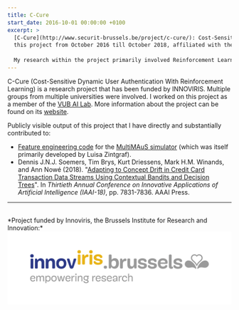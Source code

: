 ```yaml
---
title: C-Cure
start_date: 2016-10-01 00:00:00 +0100
excerpt: >
  [C-Cure](http://www.securit-brussels.be/project/c-cure/): Cost-Sensitive Dynamic User Authentication With Reinforcement Learning is a research project funded by INNOVIRIS. I worked on
  this project from October 2016 till October 2018, affiliated with the [VUB AI Lab](https://ai.vub.ac.be/).
  
  My research within the project primarily involved Reinforcement Learning and Contextual Multi-Armed Bandit algorithms, in the context of user authentication problems.
---
```


C-Cure (Cost-Sensitive Dynamic User Authentication With Reinforcement Learning) is a research project that has been funded by INNOVIRIS. Multiple groups from multiple universities were involved.
I worked on this project as a member of the [VUB AI Lab](https://ai.vub.ac.be/). More information about the project can be found on its [website](http://www.securit-brussels.be/project/c-cure/).

Publicly visible output of this project that I have directly and substantially contributed to:

- [Feature engineering code](https://github.com/lmzintgraf/MultiMAuS/tree/master/data/features) for the [MultiMAuS simulator](https://github.com/lmzintgraf/MultiMAuS) (which was itself primarily
developed by Luisa Zintgraf).
- Dennis J.N.J. Soemers, Tim Brys, Kurt Driessens, Mark H.M. Winands, and Ann Nowé (2018). 
"[Adapting to Concept Drift in Credit Card Transaction Data Streams Using Contextual Bandits and Decision Trees](/assets/publications/SoemersCreditCardIAAI.pdf)". 
In *Thirtieth Annual Conference on Innovative Applications of Artificial Intelligence (IAAI-18)*, pp. 7831-7836. AAAI Press.

---

<br>
*Project funded by Innoviris, the Brussels Institute for Research and Innovation:*<br>
<a href="http://www.innoviris.be/en"><img src="/assets/project_ccure/Innoviris_Logo.jpeg" title="Innoviris, the Brussels Institute for Research and Innovation" align="center" style="max-height:256px"></a>